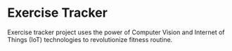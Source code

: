 # Exercise Tracker
Exercise tracker project uses the power of Computer Vision and Internet of Things (IoT) technologies to revolutionize fitness routine.
